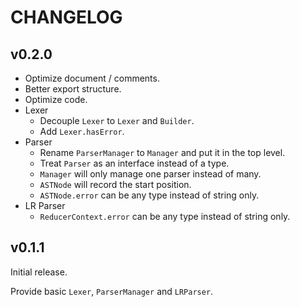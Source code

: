 # CHANGELOG

## v0.2.0

- Optimize document / comments.
- Better export structure.
- Optimize code.
- Lexer
  - Decouple `Lexer` to `Lexer` and `Builder`.
  - Add `Lexer.hasError`.
- Parser
  - Rename `ParserManager` to `Manager` and put it in the top level.
  - Treat `Parser` as an interface instead of a type.
  - `Manager` will only manage one parser instead of many.
  - `ASTNode` will record the start position.
  - `ASTNode.error` can be any type instead of string only.
- LR Parser
  - `ReducerContext.error` can be any type instead of string only.

## v0.1.1

Initial release.

Provide basic `Lexer`, `ParserManager` and `LRParser`.
